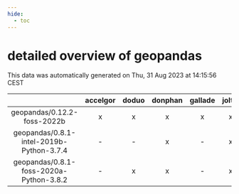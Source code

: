 ```yaml
---
hide:
  - toc
---
```


detailed overview of geopandas
==============================


This data was automatically generated on Thu, 31 Aug 2023 at 14:15:56 CEST  

| |accelgor|doduo|donphan|gallade|joltik|skitty|swalot|victini|
| :---: | :---: | :---: | :---: | :---: | :---: | :---: | :---: | :---: |
|geopandas/0.12.2-foss-2022b|x|x|x|x|x|x|x|x|
|geopandas/0.8.1-intel-2019b-Python-3.7.4|-|-|x|-|x|x|-|x|
|geopandas/0.8.1-foss-2020a-Python-3.8.2|-|x|x|-|x|x|x|x|
